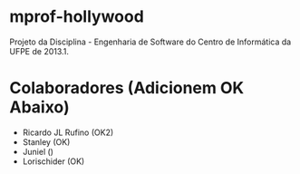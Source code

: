 mprof-hollywood
===============

Projeto da Disciplina - Engenharia de Software do Centro de Informática da UFPE de 2013.1.


Colaboradores (Adicionem OK Abaixo)
===============================================
- Ricardo JL Rufino (OK2)
- Stanley (OK)
- Juniel ()
- Lorischider (OK)

